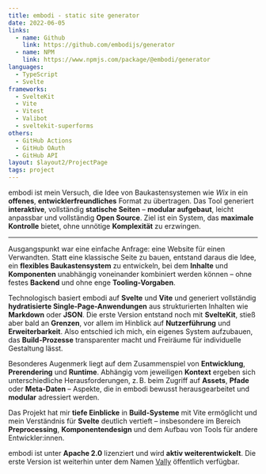 ```yaml
---
title: embodi - static site generator
date: 2022-06-05
links:
  - name: Github
    link: https://github.com/embodijs/generator
  - name: NPM
    link: https://www.npmjs.com/package/@embodi/generator
languages:
  - TypeScript
  - Svelte
frameworks:
  - SvelteKit
  - Vite
  - Vitest
  - Valibot
  - sveltekit-superforms
others:
  - GitHub Actions
  - GitHub OAuth
  - GitHub API
layout: $layout2/ProjectPage
tags: project
---
```


embodi ist mein Versuch, die Idee von Baukastensystemen wie _Wix_ in ein **offenes**, **entwicklerfreundliches** Format zu übertragen. Das Tool generiert **interaktive**, vollständig **statische Seiten** – **modular aufgebaut**, leicht anpassbar und vollständig **Open Source**. Ziel ist ein System, das **maximale Kontrolle** bietet, ohne unnötige **Komplexität** zu erzwingen.

---

Ausgangspunkt war eine einfache Anfrage: eine Website für einen Verwandten. Statt eine klassische Seite zu bauen, entstand daraus die Idee, ein **flexibles Baukastensystem** zu entwickeln, bei dem **Inhalte** und **Komponenten** unabhängig voneinander kombiniert werden können – ohne festes **Backend** und ohne enge **Tooling-Vorgaben**.

Technologisch basiert embodi auf **Svelte** und **Vite** und generiert vollständig **hydratisierte Single-Page-Anwendungen** aus strukturierten Inhalten wie **Markdown** oder **JSON**. Die erste Version entstand noch mit **SvelteKit**, stieß aber bald an **Grenzen**, vor allem im Hinblick auf **Nutzerführung** und **Erweiterbarkeit**. Also entschied ich mich, ein eigenes System aufzubauen, das **Build-Prozesse** transparenter macht und Freiräume für individuelle Gestaltung lässt.

Besonderes Augenmerk liegt auf dem Zusammenspiel von **Entwicklung**, **Prerendering** und **Runtime**. Abhängig vom jeweiligen **Kontext** ergeben sich unterschiedliche Herausforderungen, z. B. beim Zugriff auf **Assets**, **Pfade** oder **Meta-Daten** – Aspekte, die in embodi bewusst herausgearbeitet und **modular** adressiert werden.

Das Projekt hat mir **tiefe Einblicke** in **Build-Systeme** mit Vite ermöglicht und mein Verständnis für **Svelte** deutlich vertieft – insbesondere im Bereich **Preprocessing**, **Komponentendesign** und dem Aufbau von Tools für andere Entwickler:innen.

embodi ist unter **Apache 2.0** lizenziert und wird **aktiv weiterentwickelt**. Die erste Version ist weiterhin unter dem Namen [Vally](https://gitlab.com/CordlessWool/vally) öffentlich verfügbar.
